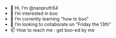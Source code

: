 - 👋 Hi, I’m @nanpruth54
- 👀 I’m interested in boo
- 🌱 I’m currently learning "how to boo"
- 💞️ I’m looking to collaborate on "Friday the 13th"
- 📫 How to reach me : get boo-ed by me

<!---
nanpruth54/nanpruth54 is a ✨ special ✨ repository because its `README.md` (this file) appears on your GitHub profile.
You can click the Preview link to take a look at your changes.
--->
